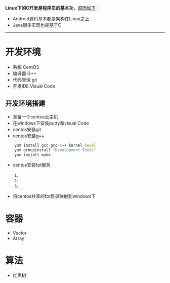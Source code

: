 **Linux下的C开发是程序员的基本功**，<u>原因如下</u>：
* Android源码基本都是架构在Linux之上
* Java很多实现也是基于C
***
# 开发环境
* 系统
CentOS
* 编译器
G++
* 代码管理
git
* 开发IDE
Visual Code

## 开发环境搭建
* 准备一个centos云主机
* 在windows下安装putty和visual Code
* centos安装git
* centos安装g++
```cmd
    yum install gcc gcc-c++ kernel-devel
    yum groupinstall "Development Tools"
    yum install make
```
* centos安装fpt服务
```text
    1、
    2、
    3、
```
* 将centos共享的fpt目录映射到windows下


# 容器
* Vector
* Array

# 算法
* 红黑树

